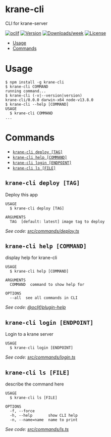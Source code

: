 krane-cli
=========

CLI for krane-server

[![oclif](https://img.shields.io/badge/cli-oclif-brightgreen.svg)](https://oclif.io)
[![Version](https://img.shields.io/npm/v/krane-cli.svg)](https://npmjs.org/package/krane-cli)
[![Downloads/week](https://img.shields.io/npm/dw/krane-cli.svg)](https://npmjs.org/package/krane-cli)
[![License](https://img.shields.io/npm/l/krane-cli.svg)](https://github.com/biensupernice/krane-cli/blob/master/package.json)

<!-- toc -->
* [Usage](#usage)
* [Commands](#commands)
<!-- tocstop -->
# Usage
<!-- usage -->
```sh-session
$ npm install -g krane-cli
$ krane-cli COMMAND
running command...
$ krane-cli (-v|--version|version)
krane-cli/0.0.0 darwin-x64 node-v13.8.0
$ krane-cli --help [COMMAND]
USAGE
  $ krane-cli COMMAND
...
```
<!-- usagestop -->
# Commands
<!-- commands -->
* [`krane-cli deploy [TAG]`](#krane-cli-deploy-tag)
* [`krane-cli help [COMMAND]`](#krane-cli-help-command)
* [`krane-cli login [ENDPOINT]`](#krane-cli-login-endpoint)
* [`krane-cli ls [FILE]`](#krane-cli-ls-file)

## `krane-cli deploy [TAG]`

Deploy this app

```
USAGE
  $ krane-cli deploy [TAG]

ARGUMENTS
  TAG  [default: latest] image tag to deploy
```

_See code: [src/commands/deploy.ts](https://github.com/biensupernice/krane-cli/blob/v0.0.0/src/commands/deploy.ts)_

## `krane-cli help [COMMAND]`

display help for krane-cli

```
USAGE
  $ krane-cli help [COMMAND]

ARGUMENTS
  COMMAND  command to show help for

OPTIONS
  --all  see all commands in CLI
```

_See code: [@oclif/plugin-help](https://github.com/oclif/plugin-help/blob/v2.2.3/src/commands/help.ts)_

## `krane-cli login [ENDPOINT]`

Login to a krane server

```
USAGE
  $ krane-cli login [ENDPOINT]
```

_See code: [src/commands/login.ts](https://github.com/biensupernice/krane-cli/blob/v0.0.0/src/commands/login.ts)_

## `krane-cli ls [FILE]`

describe the command here

```
USAGE
  $ krane-cli ls [FILE]

OPTIONS
  -f, --force
  -h, --help       show CLI help
  -n, --name=name  name to print
```

_See code: [src/commands/ls.ts](https://github.com/biensupernice/krane-cli/blob/v0.0.0/src/commands/ls.ts)_
<!-- commandsstop -->
